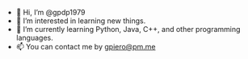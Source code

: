 - 👋 Hi, I’m @gpdp1979
- 👀 I’m interested in learning new things.
- 🌱 I’m currently learning Python, Java, C++, and other programming languages.
- 📫 You can contact me by gpiero@pm.me

<!---
gpdp1979/gpdp1979 is a ✨ special ✨ repository because its `README.md` (this file) appears on your GitHub profile.
You can click the Preview link to take a look at your changes.
--->

